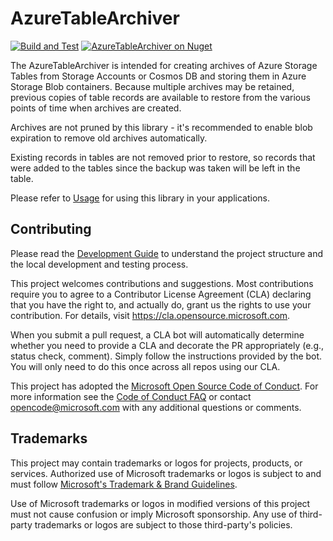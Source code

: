 AzureTableArchiver
==================

[![Build and Test](https://github.com/Azure/azure-table-archiver/actions/workflows/build-and-test.yml/badge.svg)](https://github.com/Azure/azure-table-archiver/actions/workflows/build-and-test.yml)
[![AzureTableArchiver on Nuget](https://buildstats.info/nuget/AzureTableArchiver)](https://www.nuget.org/packages/AzureTableArchiver/)


The AzureTableArchiver is intended for creating archives of Azure Storage Tables from Storage Accounts or Cosmos DB and storing them in Azure Storage Blob containers. Because multiple archives may be retained, previous copies of table records are available to restore from the various points of time when archives are created.

Archives are not pruned by this library - it's recommended to enable blob expiration to remove old archives automatically.

Existing records in tables are not removed prior to restore, so records that were added to the tables since the backup was taken will be left in the table.

Please refer to [Usage](docs/usage.md) for using this library in your applications.

## Contributing

Please read the [Development Guide](docs/development.md) to understand the project structure and the local development and testing process.

This project welcomes contributions and suggestions.  Most contributions require you to agree to a Contributor License Agreement (CLA) declaring that you have the right to, and actually do, grant us the rights to use your contribution. For details, visit https://cla.opensource.microsoft.com.

When you submit a pull request, a CLA bot will automatically determine whether you need to provide a CLA and decorate the PR appropriately (e.g., status check, comment). Simply follow the instructions provided by the bot. You will only need to do this once across all repos using our CLA.

This project has adopted the [Microsoft Open Source Code of Conduct](https://opensource.microsoft.com/codeofconduct/). For more information see the [Code of Conduct FAQ](https://opensource.microsoft.com/codeofconduct/faq/) or contact [opencode@microsoft.com](mailto:opencode@microsoft.com) with any additional questions or comments.

## Trademarks

This project may contain trademarks or logos for projects, products, or services. Authorized use of Microsoft  trademarks or logos is subject to and must follow [Microsoft's Trademark & Brand Guidelines](https://www.microsoft.com/en-us/legal/intellectualproperty/trademarks/usage/general).

Use of Microsoft trademarks or logos in modified versions of this project must not cause confusion or imply Microsoft sponsorship. Any use of third-party trademarks or logos are subject to those third-party's policies.
